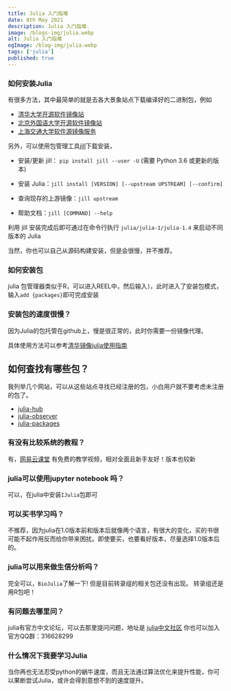 ```yaml
---
title: Julia 入门指难
date: 8th May 2021
description: Julia 入门指难.
image: /blogs-img/julia.webp
alt: Julia 入门指难
ogImage: /blog-img/julia.webp
tags: ['julia']
published: true
---
```


### 如何安装Julia

有很多方法，其中最简单的就是去各大景象站点下载编译好的二进制包，例如
- [清华大学开源软件镜像站](https://mirrors.tuna.tsinghua.edu.cn/help/julia-releases/)
- [北京外国语大学开源软件镜像站](https://mirrors.bfsu.edu.cn/help/julia-releases/)
- [上海交通大学软件源镜像服务](https://mirrors.sjtug.sjtu.edu.cn/julia-releases/)

另外，可以使用包管理工具[jill](https://github.com/johnnychen94/jill.py)下载安装，

- 安装/更新 jill： `pip install jill --user -U` (需要 Python 3.6 或更新的版本)

- 安装 Julia：`jill install [VERSION] [--upstream UPSTREAM] [--confirm]`

- 查询现存的上游镜像：`jill upstream`

- 帮助文档：`jill [COMMAND] --help`

利用 jill 安装完成后即可通过在命令行执行 `julia/julia-1/julia-1.4` 来启动不同版本的 Julia

当然，你也可以自己从源码构建安装，但是会很慢，并不推荐。

### 如何安装包

julia 包管理器类似于R，可以进入REEL中，然后输入`]`，此时进入了安装包模式，输入`add {packages}`即可完成安装

### 安装包的速度很慢？

因为Julia的包托管在github上，慢是很正常的，此时你需要一份镜像代理。

具体使用方法可以参考[清华镜像julia使用指南](https://mirrors.tuna.tsinghua.edu.cn/help/julia/)

## 如何查找有哪些包？

我列举几个网站，可以从这些站点寻找已经注册的包，小白用户就不要考虑未注册的包了。

- [julia-hub](https://juliahub.com/)
- [julia-observer](https://juliaobserver.com/)
- [julia-packages](https://juliapackages.com/)

### 有没有比较系统的教程？

有，[网易云课堂](https://study.163.com/course/introduction.htm?courseId=1208959805&_trace_c_p_k2_=d50856be95c5489c94f5fa8f276bc000)
有免费的教学视频，相对全面且新手友好！版本也较新

### julia可以使用jupyter notebook 吗？

可以，在julia中安装`IJulia`包即可

### 可以买书学习吗？

不推荐，因为julia在1.0版本前和版本后就像两个语言，有很大的变化，买的书很可能不起作用反而给你带来困扰。即使要买，也要看好版本，尽量选择1.0版本后的。

### julia可以用来做生信分析吗？

完全可以，`BioJulia`了解一下! 但是目前转录组的相关包还没有出现。
转录组还是用R包吧！

### 有问题去哪里问？

julia有官方中文论坛，可以去那里提问问题，地址是
[julia中文社区](https://discourse.juliacn.com/)
你也可以加入官方QQ群：316628299

### 什么情况下我要学习Julia

当你再也无法忍受python的蜗牛速度，而且无法通过算法优化来提升性能，你可以果断尝试Julia，或许会得到意想不到的速度提升。